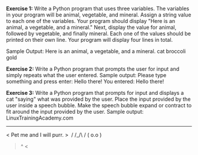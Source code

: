 **Exercise 1:**
Write a Python program that uses three variables. The variables in your program will be animal,
vegetable, and mineral. Assign a string value to each one of the variables. Your program should
display "Here is an animal, a vegetable, and a mineral." Next, display the value for animal,
followed by vegetable, and finally mineral. Each one of the values should be printed on their
own line. Your program will display four lines in total.

Sample Output:
Here is an animal, a vegetable, and a mineral.
cat
broccoli
gold

**Exercise 2:**
Write a Python program that prompts the user for input and simply repeats what the user
entered.
Sample output:
Please type something and press enter: Hello there!
You entered:
Hello there!

**Exercise 3:**
Write a Python program that prompts for input and displays a cat "saying" what was provided by
the user. Place the input provided by the user inside a speech bubble. Make the speech bubble
expand or contract to fit around the input provided by the user.
Sample output:
LinuxTrainingAcademy.com
_______________________
< Pet me and I will purr. >
­­­­­­­­­­­­­­­­­­­­­­­
/
/\_/\ /
( o.o )
> ^ <